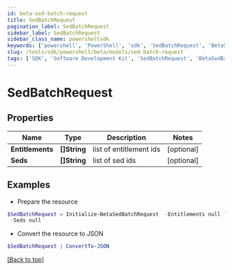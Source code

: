 ```yaml
---
id: beta-sed-batch-request
title: SedBatchRequest
pagination_label: SedBatchRequest
sidebar_label: SedBatchRequest
sidebar_class_name: powershellsdk
keywords: ['powershell', 'PowerShell', 'sdk', 'SedBatchRequest', 'BetaSedBatchRequest'] 
slug: /tools/sdk/powershell/beta/models/sed-batch-request
tags: ['SDK', 'Software Development Kit', 'SedBatchRequest', 'BetaSedBatchRequest']
---
```



# SedBatchRequest

## Properties

Name | Type | Description | Notes
------------ | ------------- | ------------- | -------------
**Entitlements** | **[]String** | list of entitlement ids | [optional] 
**Seds** | **[]String** | list of sed ids | [optional] 

## Examples

- Prepare the resource
```powershell
$SedBatchRequest = Initialize-BetaSedBatchRequest  -Entitlements null `
 -Seds null
```

- Convert the resource to JSON
```powershell
$SedBatchRequest | ConvertTo-JSON
```


[[Back to top]](#) 

